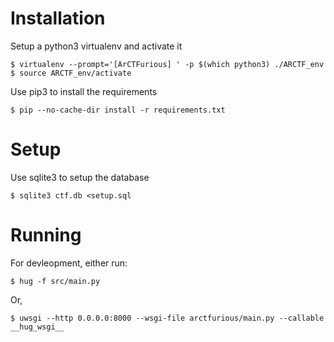 # Installation
Setup a python3 virtualenv and activate it

    $ virtualenv --prompt='[ArCTFurious] ' -p $(which python3) ./ARCTF_env
    $ source ARCTF_env/activate

Use pip3 to install the requirements 

    $ pip --no-cache-dir install -r requirements.txt

# Setup
Use sqlite3 to setup the database

    $ sqlite3 ctf.db <setup.sql

# Running
For devleopment, either run:

    $ hug -f src/main.py

Or,

    $ uwsgi --http 0.0.0.0:8000 --wsgi-file arctfurious/main.py --callable __hug_wsgi__

